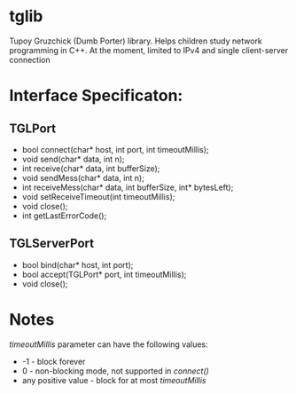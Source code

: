 tglib
==
Tupoy Gruzchick (Dumb Porter) library. Helps children study network programming in C++.
At the moment, limited to IPv4 and single client-server connection



Interface Specificaton:
==

TGLPort
--

 - bool connect(char* host, int port, int timeoutMillis);
 - void send(char* data, int n);
 - int receive(char* data, int bufferSize);
 - void sendMess(char* data, int n);
 - int receiveMess(char* data, int bufferSize, int* bytesLeft);
 - void setReceiveTimeout(int timeoutMillis);
 - void close();
 - int getLastErrorCode();

TGLServerPort
--

 - bool bind(char* host, int port);
 - bool accept(TGLPort* port, int timeoutMillis);
 - void close();

Notes
==

_timeoutMillis_ parameter can have the following values:
 - -1 - block forever
 - 0 - non-blocking mode, not supported in _connect()_
 - any positive value - block for at most _timeoutMillis_


 
